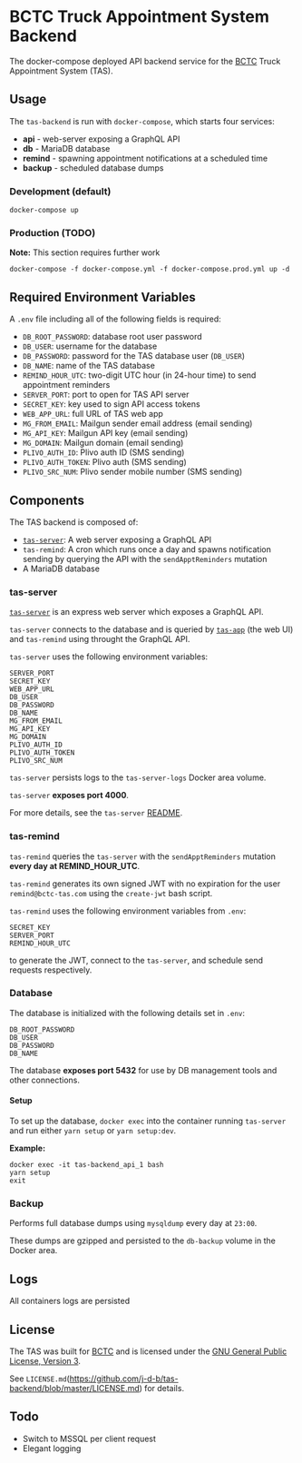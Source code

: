 # BCTC Truck Appointment System Backend
The docker-compose deployed API backend service for the [BCTC](http://www.bctc-lb.com/) Truck Appointment System (TAS).

## Usage
The `tas-backend` is run with `docker-compose`, which starts four services:
* **api** - web-server exposing a GraphQL API
* **db** - MariaDB database
* **remind** - spawning appointment notifications at a scheduled time
* **backup** - scheduled database dumps

### Development (default)
```
docker-compose up
```

### Production (TODO)
**Note:** This section requires further work
```
docker-compose -f docker-compose.yml -f docker-compose.prod.yml up -d
```

## Required Environment Variables
A `.env` file including all of the following fields is required:
* `DB_ROOT_PASSWORD`: database root user password
* `DB_USER`: username for the database
* `DB_PASSWORD`: password for the TAS database user (`DB_USER`)
* `DB_NAME`: name of the TAS database
* `REMIND_HOUR_UTC`: two-digit UTC hour (in 24-hour time) to send appointment reminders
* `SERVER_PORT`: port to open for TAS API server
* `SECRET_KEY`: key used to sign API access tokens
* `WEB_APP_URL`: full URL of TAS web app
* `MG_FROM_EMAIL`: Mailgun sender email address (email sending)
* `MG_API_KEY`: Mailgun API key (email sending)
* `MG_DOMAIN`: Mailgun domain (email sending)
* `PLIVO_AUTH_ID`: Plivo auth ID (SMS sending)
* `PLIVO_AUTH_TOKEN`: Plivo auth (SMS sending)
* `PLIVO_SRC_NUM`: Plivo sender mobile number (SMS sending)

## Components
The TAS backend is composed of:
* [`tas-server`](https://github.com/j-d-b/tas-server/): A web server exposing a GraphQL API
* `tas-remind`: A cron which runs once a day and spawns notification sending by querying the API with the `sendApptReminders` mutation
* A MariaDB database

### tas-server
[`tas-server`](https://hub.docker.com/r/jbrdy/tas-server/) is an express web server which exposes a GraphQL API.

`tas-server` connects to the database and is queried by [`tas-app`](https://github.com/j-d-b/tas-app/) (the web UI) and `tas-remind` using throught the GraphQL API.

`tas-server` uses the following environment variables:
```
SERVER_PORT
SECRET_KEY
WEB_APP_URL
DB_USER
DB_PASSWORD
DB_NAME
MG_FROM_EMAIL
MG_API_KEY
MG_DOMAIN
PLIVO_AUTH_ID
PLIVO_AUTH_TOKEN
PLIVO_SRC_NUM
```

`tas-server` persists logs to the `tas-server-logs` Docker area volume.

`tas-server` **exposes port 4000**.

For more details, see the `tas-server` [README](https://github.com/j-d-b/tas-server/blob/master/README.md).

### tas-remind
`tas-remind` queries the `tas-server` with the `sendApptReminders` mutation **every day at REMIND_HOUR_UTC**.

`tas-remind` generates its own signed JWT with no expiration for the user `remind@bctc-tas.com` using the `create-jwt` bash script.

`tas-remind` uses the following environment variables from `.env`:
```
SECRET_KEY
SERVER_PORT
REMIND_HOUR_UTC
```
to generate the JWT, connect to the `tas-server`, and schedule send requests respectively.

### Database
The database is initialized with the following details set in `.env`:
```
DB_ROOT_PASSWORD
DB_USER
DB_PASSWORD
DB_NAME
```

The database **exposes port 5432** for use by DB management tools and other connections.

#### Setup
To set up the database, `docker exec` into the container running `tas-server` and run either `yarn setup` or `yarn setup:dev`.

**Example:**
```
docker exec -it tas-backend_api_1 bash
yarn setup
exit
```

### Backup
Performs full database dumps using `mysqldump` every day at `23:00`.

These dumps are gzipped and persisted to the `db-backup` volume in the Docker area.

## Logs
All containers logs are persisted

## License
The TAS was built for [BCTC](http://www.bctc-lb.com/) and is licensed under the [GNU General Public License, Version 3](https://www.gnu.org/licenses/gpl-3.0.en.html).

See `LICENSE.md`(https://github.com/j-d-b/tas-backend/blob/master/LICENSE.md) for details.

## Todo
* Switch to MSSQL per client request
* Elegant logging
